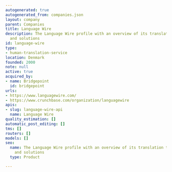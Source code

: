```yaml
---
autogenerated: true
autogenerated_from: companies.json
layout: company
parent: Companies
title: Language Wire
description: The Language Wire profile with an overview of its translation technologies
  and solutions
id: language-wire
type:
- human-translation-service
location: Denmark
founded: 2000
note: null
active: true
acquired_by:
- name: Bridgepoint
  id: bridgepoint
urls:
- https://www.languagewire.com/
- https://www.crunchbase.com/organization/languagewire
apis:
- slug: language-wire-api
  name: Language Wire
quality_estimation: []
automatic_post_editing: []
tms: []
routers: []
models: []
seo:
  name: The Language Wire profile with an overview of its translation technologies
    and solutions
  type: Product

---
```


